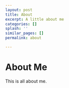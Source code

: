 ```yaml
---
layout: post
title: About
excerpt: A little about me
categories: []
splash: ''
similar_pages: []
permalink: about

---
```

# About Me

This is all about me.